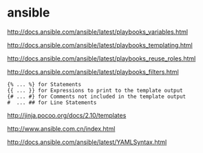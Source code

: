# ansible

http://docs.ansible.com/ansible/latest/playbooks_variables.html

http://docs.ansible.com/ansible/latest/playbooks_templating.html

http://docs.ansible.com/ansible/latest/playbooks_reuse_roles.html

http://docs.ansible.com/ansible/latest/playbooks_filters.html
```
{% ... %} for Statements
{{ ... }} for Expressions to print to the template output
{# ... #} for Comments not included in the template output
#  ... ## for Line Statements
```

http://jinja.pocoo.org/docs/2.10/templates

http://www.ansible.com.cn/index.html

http://docs.ansible.com/ansible/latest/YAMLSyntax.html

